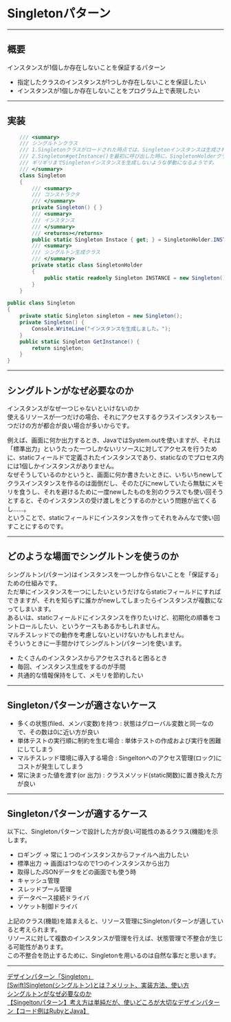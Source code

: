 # Singletonパターン

---

## 概要

インスタンスが1個しか存在しないことを保証するパターン  

- 指定したクラスのインスタンスが1つしか存在しないことを保証したい  
- インスタンスが1個しか存在しないことをプログラム上で表現したい  

---

## 実装

``` C# : シングルトン実装例
    /// <summary>
    /// シングルトンクラス
    /// 1.Singletonクラスがロードされた時点では、Singletonインスタンスは生成されない
    /// 2.Singleton#getInstance()を最初に呼び出した時に、SingletonHolderクラスがロードされ、Singletonインスタンスが生成される
    /// ギリギリまでSingletonインスタンスを生成しないような挙動になるようです。
    /// </summary>
    class Singleton
    {
        /// <summary>
        /// コンストラクタ
        /// </summary>
        private Singleton() { }
        /// <summary>
        /// インスタンス
        /// </summary>
        /// <returns></returns>
        public static Singleton Instace { get; } = SingletonHolder.INSTANCE;
        /// <summary>
        /// シングルトン生成クラス
        /// </summary>
        private static class SingletonHolder
        {
            public static readonly Singleton INSTANCE = new Singleton();
        }
    }
```

``` C# : Java版Singleton
public class Singleton
{
    private static Singleton singleton = new Singleton();
    private Singleton() {
        Console.WriteLine("インスタンスを生成しました。");
    }
    public static Singleton GetInstance() {
        return singleton;
    }
}
```

---

## シングルトンがなぜ必要なのか

インスタンスがなぜ一つじゃないといけないのか  
使えるリソースが一つだけの場合、それにアクセスするクラスインスタンスも一つだけの方が都合が良い場合が多いからです。  

例えば、画面に何か出力するとき、JavaではSystem.outを使いますが、それは「標準出力」というたった一つしかないリソースに対してアクセスを行うために、staticフィールドで定義されたインスタンスであり、staticなのでプロセス内には1個しかインスタンスがありません。  
なぜそうしているのかというと、画面に何か書きたいときに、いちいちnewしてクラスインスタンスを作るのは面倒だし、そのたびにnewしていたら無駄にメモリを食うし、それを避けるために一度newしたものを別のクラスでも使い回そうとすると、そのインスタンスの受け渡しをどうするのかという問題が出てくるし……。  
ということで、staticフィールドにインスタンスを作ってそれをみんなで使い回すことにするのです。  

---

## どのような場面でシングルトンを使うのか

シングルトン(パターン)はインスタンスを一つしか作らないことを「保証する」ための仕組みです。  
ただ単にインスタンスを一つにしたいというだけならstaticフィールドにすればできますが、それを知らずに誰かがnewしてしまったらインスタンスが複数になってしまいます。  
あるいは、staticフィールドにインスタンスを作りたいけど、初期化の順番をコントロールしたい、というケースもあるかもしれません。  
マルチスレッドでの動作を考慮しないといけないかもしれません。  
そういうときに一手間かけてシングルトン(パターン)を使います。  

- たくさんのインスタンスからアクセスされると困るとき  
- 毎回、インスタンス生成をするのが手間  
- 共通的な情報保持をして、メモリを節約したい  

---

## Singletonパターンが適さないケース

- 多くの状態(filed、メンバ変数)を持つ : 状態はグローバル変数と同一なので、その数は0に近い方が良い  
- 単体テストの実行順に制約を生む場合 : 単体テストの作成および実行を困難にしてしまう  
- マルチスレッド環境に導入する場合 : Singeltonへのアクセス管理(ロック)にコストが発生してしまう  
- 常に決まった値を渡す(or 出力) : クラスメソッド(static関数)に置き換えた方が良い  

---

## Singletonパターンが適するケース

以下に、Singletonパターンで設計した方が良い可能性のあるクラス(機能)を示します。  

- ロギング → 常に１つのインスタンスからファイルへ出力したい  
- 標準出力 → 画面は1つなので1つのインスタンスから出力  
- 取得したJSONデータをどの画面でも使う時  
- キャッシュ管理  
- スレッドプール管理  
- データベース接続ドライバ  
- ソケット制御ドライバ  

上記のクラス(機能)を踏まえると、リソース管理にSingletonパターンが適していると考えられます。  
リソースに対して複数のインスタンスが管理を行えば、状態管理で不整合が生じる可能性があります。  
この不整合を防止するために、Singletonを用いるのは自然な事だと思います。  

---

[デザインパターン「Singleton」](https://qiita.com/shoheiyokoyama/items/c16fd547a77773c0ccc1)  
[[Swift]Singleton(シングルトン)とは？メリット、実装方法、使い方](https://ticklecode.com/swiftsingleton/)  
[シングルトンがなぜ必要なのか](https://teratail.com/questions/36721)  
[【Singeltonパターン】考え方は単純だが、使いどころが大切なデザインパターン【コード例はRubyとJava】](https://debimate.jp/2020/04/26/%E3%80%90singelton%E3%83%91%E3%82%BF%E3%83%BC%E3%83%B3%E3%80%91%E8%80%83%E3%81%88%E6%96%B9%E3%81%AF%E5%8D%98%E7%B4%94%E3%81%A0%E3%81%8C%E3%80%81%E4%BD%BF%E3%81%84%E3%81%A9%E3%81%93%E3%82%8D%E3%81%8C/)  
